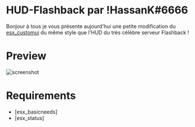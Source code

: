 # HUD-Flashback par !HassanK#6666

Bonjour à tous je vous présente aujourd'hui une petite modification du [esx_customui](https://github.com/ItsikNox/FiveM-Arkadia_/tree/master/resources/%5Bhud%5D/esx_customui) du même style que l'HUD du très célèbre serveur Flashback !

# Preview
 
 ![screenshot](https://media.discordapp.net/attachments/723268302255816724/862103945080995860/FlashbackHUD.PNG)
 
# Requirements

- [esx_basicneeds]
- [esx_status]
